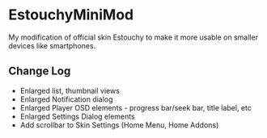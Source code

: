 # EstouchyMiniMod

My modification of official skin Estouchy to make it more usable on smaller devices like smartphones.

## Change Log

- Enlarged list, thumbnail views
- Enlarged Notification dialog
- Enlarged Player OSD elements - progress bar/seek bar, title label, etc
- Enlarged Settings Dialog elements
- Add scrollbar to Skin Settings (Home Menu, Home Addons)
